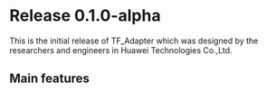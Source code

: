 # Release 0.1.0-alpha

This is the initial release of TF_Adapter which was designed by the researchers
 and
 engineers in Huawei Technologies Co.,Ltd.

## Main features